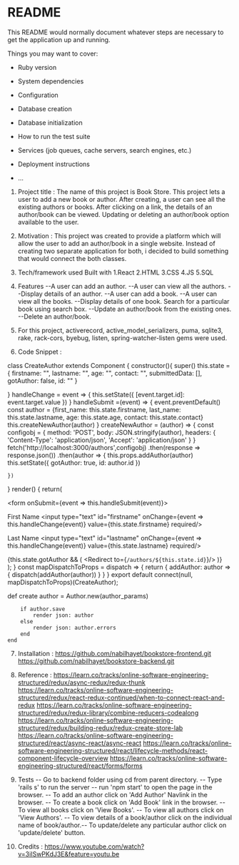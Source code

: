# README

This README would normally document whatever steps are necessary to get the
application up and running.

Things you may want to cover:

* Ruby version

* System dependencies

* Configuration

* Database creation

* Database initialization

* How to run the test suite

* Services (job queues, cache servers, search engines, etc.)

* Deployment instructions

* ...

1. Project title : The name of this project is Book Store. This project lets a user to add a new book or author. After creating, a user can see all the existing authors or books. After clicking on a link, the details of an author/book can be viewed. Updating or deleting an author/book option available to the user.

2. Motivation : This project was created to provide a platform which will allow the user to add an author/book in a single website. Instead of creating two separate application for both, i decided to build something that would connect the both classes.

3. Tech/framework used Built with 1.React 2.HTML 3.CSS 4.JS 5.SQL

4. Features --A user can add an author. --A user can view all the authors. --Display details of an author. --A user can add a book. --A user can view all the books. --Display details of one book. Search for a particular book using search box. --Update an author/book from the existing ones. --Delete an author/book.

5. For this project, activerecord, active_model_serializers, puma, sqlite3, rake, rack-cors, byebug, listen, spring-watcher-listen gems were used.

6. Code Snippet :

class CreateAuthor extends Component {
  constructor(){
    super()
    this.state = {
      firstname: "",
      lastname: "",
      age: "",
      contact: "",
      submittedData: [],
      gotAuthor: false,
      id: ""
    }

  }
  handleChange = event => {
    this.setState({
      [event.target.id]: event.target.value
    })
  }
  handleSubmit =(event) => {
    event.preventDefault()
    const author = {first_name: this.state.firstname, last_name: this.state.lastname, age: this.state.age, contact: this.state.contact}
    this.createNewAuthor(author)
  }
  createNewAuthor = (author) => {
    const configobj = {
      method: 'POST',
      body: JSON.stringify(author),
      headers: {
          'Content-Type': 'application/json',
          'Accept': 'application/json'
      }
    }
    fetch('http://localhost:3000/authors',configobj)
    .then(response => response.json())
    .then(author => { 
      this.props.addAuthor(author)
      this.setState({
        gotAuthor: true,
        id: author.id 
      })
     
    })
  }
render() {
    return(
      <div>
        <form onSubmit={event => this.handleSubmit(event)}>
          <p>
            <label>First Name</label>
            <input type="text" id="firstname" onChange={event => this.handleChange(event)}
            value={this.state.firstname} required/>
          </p>
          <p>
            <label>Last Name</label>
            <input type="text" id="lastname" onChange={event => this.handleChange(event)}
            value={this.state.lastname} required/>
          </p>
            {this.state.gotAuthor && (
          <Redirect to={`/authors/${this.state.id}`}/>
        )}
      </div>
    );
  }
  const mapDispatchToProps = dispatch => {
  return {
      addAuthor: author => { dispatch(addAuthor(author)) }
    }
}
export default connect(null, mapDispatchToProps)(CreateAuthor);

  def create 
        author = Author.new(author_params)
        
        if author.save 
            render json: author
        else 
            render json: author.errors 
        end 
    end 

7. Installation : https://github.com/nabilhayet/bookstore-frontend.git 
                  https://github.com/nabilhayet/bookstore-backend.git

8. Reference : https://learn.co/tracks/online-software-engineering-structured/redux/async-redux/redux-thunk
               https://learn.co/tracks/online-software-engineering-structured/redux/react-redux-continued/when-to-connect-react-and-redux
               https://learn.co/tracks/online-software-engineering-structured/redux/redux-library/combine-reducers-codealong
               https://learn.co/tracks/online-software-engineering-structured/redux/building-redux/redux-create-store-lab
               https://learn.co/tracks/online-software-engineering-structured/react/async-react/async-react
               https://learn.co/tracks/online-software-engineering-structured/react/lifecycle-methods/react-component-lifecycle-overview
               https://learn.co/tracks/online-software-engineering-structured/react/forms/forms

9. Tests -- Go to backend folder using cd from parent directory. -- Type 'rails s' to run the server -- run 'npm start' to open the page in the browser. -- To add an author click on 'Add Author' Navlink in the browser. -- To create a book click on 'Add Book' link in the browser. -- To view all books click on 'View Books'. -- To view all authors click on 'View Authors'. -- To view details of a book/author click on the individual name of book/author.-- To update/delete any particular author click on 'update/delete' button.

10. Credits : https://www.youtube.com/watch?v=3iISwPKdJ3E&feature=youtu.be